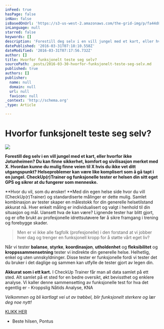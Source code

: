 ```yaml
---
inFeed: true
hasPage: false
inNav: false
isBasedOnUrl: 'https://s3-us-west-2.amazonaws.com/the-grid-img/p/fa44d81ef30324d9e2be0892953b93949c925fc5.jpg'
inLanguage: null
starred: false
keywords: []
description: 'Forestill deg selv i en vill jungel med et kart, eller hvorfor ikke Jotunheimen? Du kan finne sikkerhet, komfort og sivilisasjon merket med X. Hvordan kunne du mulig finne veien til X hvis du ikke vet ditt utgangspunkt? Helseproblemer kan være like komplisert som å gå tapt i en jungel. CheckUp®Trainer og funksjonelle tester er helsen din sitt eget GPS og sikrer at du fungerer som menneske.'
datePublished: '2016-03-31T07:18:10.558Z'
dateModified: '2016-03-31T07:17:56.732Z'
author: []
title: Hvorfor funksjonelt teste seg selv?
sourcePath: _posts/2016-03-30-hvorfor-funksjonelt-teste-seg-selv.md
published: true
authors: []
publisher:
  name: null
  domain: null
  url: null
  favicon: null
_context: 'http://schema.org'
_type: Article

---
```

# Hvorfor funksjonelt teste seg selv?
![](https://the-grid-user-content.s3-us-west-2.amazonaws.com/77f7a017-4fb5-45f4-ab6d-314b58da93b1.jpg)

**Forestill deg selv i en vill jungel med et kart, eller hvorfor ikke Jotunheimen? Du kan finne sikkerhet, komfort og sivilisasjon merket med X. Hvordan kunne du mulig finne veien til X hvis du ikke vet ditt utgangspunkt? Helseproblemer kan være like komplisert som å gå tapt i en jungel. CheckUp(r)Trainer og funksjonelle tester er helsen din sitt eget GPS og sikrer at du fungerer som menneske.**

**Hvor du vil, som du ønsker! **Med din egen helse side hvor du vill (CheckUp(r)Trainer) og standardiserte målinger er dette mulig. Samlet kombinasjon av tester skaper en målestokk for din generelle helsetilstand akkurat nå. Hver enkelt måling er individualisert og valgt i henhold til din situasjon og mål. Uansett hva de kan være? Lignende tester har blitt gjort, og er ofte brukt av profesjonelle idrettsutøvere før å sikre framgang i trening og forebygge skader. 
> 
> Men er vi ikke alle fagfolk (profesjonelle) i den forstand at vi jobber hver dag og trenger en funksjonell kropp for å støtte vårt eget liv? 

Når vi tester **balanse**, **styrke**, **koordinasjon**, **utholdenhet** og **fleksibilitet** og **kroppssammensetning** tester vi indirekte din generelle helse. Helhetlig, enkel og uten unnskyldninger. Disse tester er funksjonelle fordi vi tester det du bruker i det daglige og sammen kan utfylle de tester gjort av legen din. 

**Akkurat som i ett kart.** I CheckUp Trainer får man all data samlet på ett sted. Alt samlet på et sted for en bedre oversikt, økt bevissthet og enklere analyse.  Vi kaller denne sammensetting av funksjonelle test for hva det egentlig er - Kroppslig Nåtids Analyse, KNA 

_Velkommen og bli kartlagt vei ut av trøbbel, blir funksjonelt sterkere og lær deg noe nytt!_

[KLIKK HER][0]

- Beste hilsen, Pontus

[0]: https://podio.com/webforms/15407725/1032986